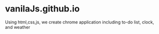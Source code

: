 # vanilaJs.github.io
Using html,css,js, we create chrome application including to-do list, clock, and weather
